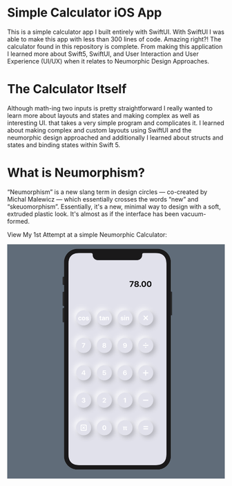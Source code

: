 # Simple Calculator iOS App
This is a simple calculator app I built entirely with SwiftUI. With SwiftUI I was able to make this app with less than 300 lines of code. Amazing right?! 
The calculator found in this repository is complete. From making this application I learned more about Swift5, SwiftUI, and User Interaction and User Experience (UI/UX) when it relates to Neumorphic Design Approaches. 

# The Calculator Itself
Although math-ing two inputs is pretty straightforward I really wanted to learn more about layouts and states and making complex as well as interesting UI. that takes a very simple program and complicates it. 
I learned about making complex and custom layouts using SwiftUI and the neumorphic design approached and additionally I learned about structs and states and binding states within Swift 5. 
 
 # What is Neumorphism? 
 “Neumorphism” is a new slang term in design circles — co-created by Michal Malewicz — which essentially crosses the words “new” and “skeuomorphism”. Essentially, it's a new, minimal way to design with a soft, extruded plastic look. It's almost as if the interface has been vacuum-formed.
 
 
 View My 1st Attempt at a simple Neumorphic Calculator: 
 
 ![alt text](https://github.com/MosesKing/CalculatorApp/blob/master/Neumorphic%20Look-%20Simple%20Calculator.png)
